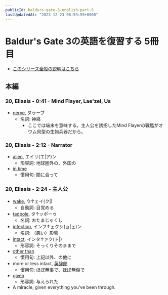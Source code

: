 ```yaml
---
publicId: baldurs-gate-3-english-part-5
lastUpdatedAt: "2023-12-23 08:59:55+0000"
---
```


# Baldur's Gate 3の英語を復習する 5冊目

- [このシリーズ全般の説明はこちら](./baldurs-gate-3-english-index.html)

## 本編

### 20, Eliasis - 0:41 - Mind Flayer, Lae'zel, Us

- [nerve](https://ejje.weblio.jp/content/nerve), ヌゥーブ
  - 名詞: 神経
    - ここでは端末を意味する。主人公を誘拐したMind Flayerの戦艦がオウム貝型の生物兵器だから。

### 20, Eliasis - 2:12 - Narrator

- [alien](https://ejje.weblio.jp/content/alien), エイリ(エ|ア)ン
  - 形容詞: 地球圏外の、外国の
- [in time](https://ejje.weblio.jp/content/in+time)
  - 慣用句: 間に合って

### 20, Eliasis - 2:24 - 主人公

- [wake](https://ejje.weblio.jp/content/wake), ウ↑ェイ(ク|)
  - 自動詞: 目覚める
- [tadpole](https://ejje.weblio.jp/content/tadpole), タ↑ッポーゥ
  - 名詞: おたまじゃくし
- [infection](https://ejje.weblio.jp/content/infection), インフ↑ェクシ(ョ|ェ)ン
  - 名詞: （悪い）影響
- [intact](https://ejje.weblio.jp/content/intact), インタ↑ァク(ト|)
  - 形容詞: そっくりそのままで
- [other than](https://ejje.weblio.jp/content/other+than)
  - 慣用句: 上記以外、の他に
- more or less intact, [英辞郎](https://eow.alc.co.jp/search?q=more+or+less+intact)
  - 慣用句: ほぼ無事で、ほぼ無傷で
- [given](https://ejje.weblio.jp/content/given)
  - 形容詞: 与えられた
- A miracle, given everything you've been through.
